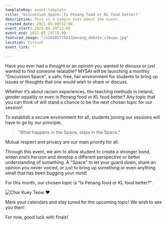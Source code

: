 ```yaml
---
templateKey: event-template
title: 'Discussion Space: Is Penang food or KL food better?'
description: This is a sample text about the event.
created_date: 2021-05-09T12:00
event_start: 2021-05-29T13:00
event_end: 2021-05-29T15:00
featured_image: "/v1620577541/penang_debate_s7muyw.jpg"
location: Virtual
event_link: ''

---
```

Have you ever had a thought or an opinion you wanted to discuss or just wanted to find someone relatable? MYSAI will be launching a monthly "Discussion Space", a safe, free, fair environment for students to bring up issues or thoughts that one would wish to share or discuss.

Whether it’s about racism experiences, the teaching methods in Ireland, gender equality or even is Penang food or KL food better? Any topic that you can think of will stand a chance to be the next chosen topic for our session!

To establish a secure environment for all, students joining our sessions will have to go by our principle,

> "What happens in the Space, stays in the Space."

Mutual respect and privacy are our main priority for all.

Through this event, we aim to allow student to create a stronger bond, widen one’s horizon and develop a different perspective or better understanding of something. A "Space" to let your guard down, share an opinion you never voiced, or just to bring up something or even anything small that has been bugging your mind!

For this month, our chosen topic is "Is Penang food or KL food better?".

![Char Kuey Teow ❤️](/v1620578902/penang_debate_1_npw6t7.jpg "Char Kuey Teow ❤️")

Mark your calendars and stay tuned for the upcoming topic! We wish to see you then! 

For now, good luck with finals!